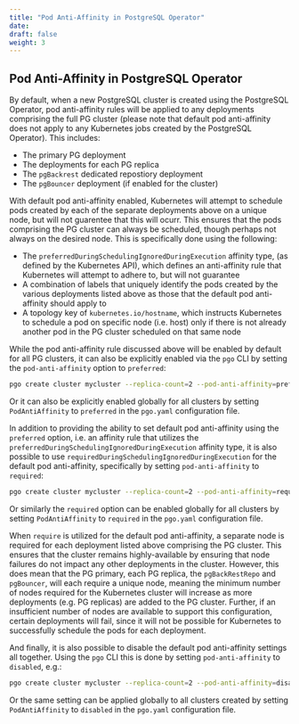 ```yaml
---
title: "Pod Anti-Affinity in PostgreSQL Operator"
date:
draft: false
weight: 3
---
```


## Pod Anti-Affinity in PostgreSQL Operator

By default, when a new PostgreSQL cluster is created using the PostgreSQL Operator, pod 
anti-affinity rules will be applied to any deployments comprising the full PG cluster
(please note that default pod anti-affinity does not apply to any Kubernetes jobs created by
the PostgreSQL Operator).  This includes:

- The primary PG deployment
- The deployments for each PG replica
- The `pgBackrest` dedicated repostiory deployment
- The `pgBouncer` deployment (if enabled for the cluster)

With default pod anti-affinity enabled, Kubernetes will attempt to schedule pods created by each of
the separate deployments above on a unique node, but will not guarentee that this will ocurr. This
ensures that the pods comprising the PG cluster can always be scheduled, though perhaps not always
on the desired node.  This is specifically done using the following:

- The `preferredDuringSchedulingIgnoredDuringExecution` affinity type, (as defined by the Kubernetes
API), which defines an anti-affinity rule that Kubernetes will attempt to adhere to, but will not
guarantee
- A combination of labels that uniquely identify the pods created by the various deployments 
listed above as those that the default pod anti-affinity should apply to
- A topology key of `kubernetes.io/hostname`, which instructs Kubernetes to schedule a pod on
specific node (i.e. host) only if there is not already another pod in the PG cluster
scheduled on that same node

While the pod anti-affinity rule discussed above will be enabled by default for all PG clusters,
it can also be explicitly enabled via the `pgo` CLI by setting the `pod-anti-affinity` option
to `preferred`:

```bash
pgo create cluster mycluster --replica-count=2 --pod-anti-affinity=preferred
```

Or it can also be explicitly enabled globally for all clusters by setting `PodAntiAffinity` to
`preferred` in the `pgo.yaml` configuration file.

In addition to providing the ability to set default pod anti-affinity using the `preferred`
option, i.e. an affinity rule that utilizes the `preferredDuringSchedulingIgnoredDuringExecution`
affinity type, it is also possible to use `requiredDuringSchedulingIgnoredDuringExecution` for
the default pod anti-affinity, specifically by setting `pod-anti-affinity` to `required`:

```bash
pgo create cluster mycluster --replica-count=2 --pod-anti-affinity=required
```

Or similarly the `required` option can be enabled globally for all clusters by setting 
`PodAntiAffinity` to `required` in the `pgo.yaml` configuration file.

When `require` is utilized for the default pod anti-affinity, a separate node is required for each
deployment listed above comprising the PG cluster.  This ensures that the cluster remains 
highly-available by ensuring that node failures do not impact any other deployments in the cluster.
However, this does mean that the PG primary, each PG replica, the `pgBackRestRepo` and `pgBouncer`,
will each require a unique node, meaning the minimum number of nodes required for the Kubernetes 
cluster will increase as more deployments (e.g. PG replicas) are added to the PG cluster.  Further,
if an insufficient number of nodes are available to support this configuration, certain deployments 
will fail, since it will not be possible for Kubernetes to successfully schedule the pods for each 
deployment.

And finally, it is also possible to disable the default pod anti-affinity settings all together.
Using the `pgo` CLI this is done by setting `pod-anti-affinity` to `disabled`, e.g.:

```bash
pgo create cluster mycluster --replica-count=2 --pod-anti-affinity=disabled
```

Or the same setting can be applied globally to all clusters created by setting `PodAntiAffinity` 
to `disabled` in the `pgo.yaml` configuration file.
